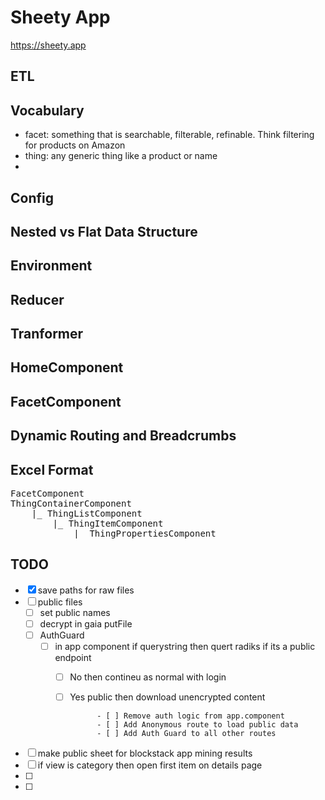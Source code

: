 # Sheety App

https://sheety.app


## ETL

## Vocabulary
- facet: something that is searchable, filterable, refinable. Think filtering for products on Amazon
- thing: any generic thing like a product or name
- 

## Config

## Nested vs Flat Data Structure

## Environment

## Reducer

## Tranformer

## HomeComponent

## FacetComponent

## Dynamic Routing and Breadcrumbs

## Excel Format



<pre>
FacetComponent
ThingContainerComponent
    |_ ThingListComponent
        |_ ThingItemComponent
            |_ ThingPropertiesComponent
</pre>



TODO
----

- [X] save paths for raw files
- [ ] public files 
     - [ ] set public names
     - [ ] decrypt in gaia putFile
     - [ ] AuthGuard
        - [ ] in app component if querystring then quert radiks if its a public endpoint
            - [ ] No then contineu as normal with login
            - [ ] Yes public then download unencrypted content

                        - [ ] Remove auth logic from app.component
                        - [ ] Add Anonymous route to load public data
                        - [ ] Add Auth Guard to all other routes

- [ ] make public sheet for blockstack app mining results 
- [ ] if view is category then open first item on details page
- [ ]
- [ ]